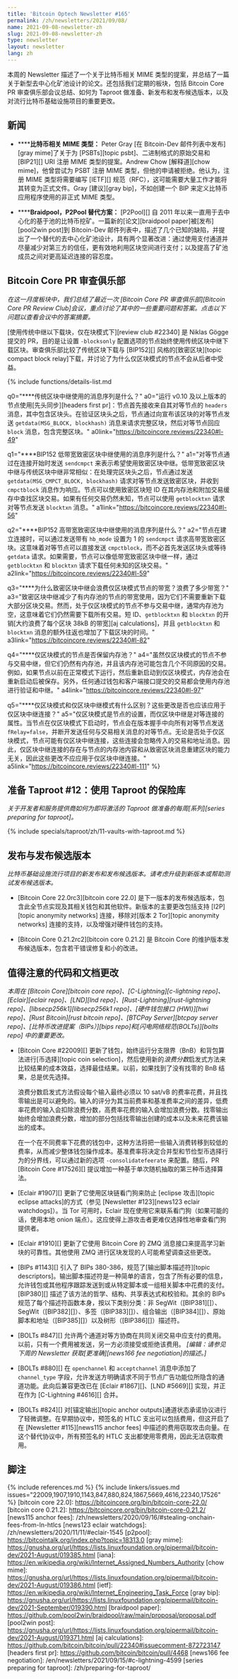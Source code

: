 ```yaml
---
title: 'Bitcoin Optech Newsletter #165'
permalink: /zh/newsletters/2021/09/08/
name: 2021-09-08-newsletter-zh
slug: 2021-09-08-newsletter-zh
type: newsletter
layout: newsletter
lang: zh
---
```

本周的 Newsletter 描述了一个关于比特币相关 MIME 类型的提案，并总结了一篇关于新型去中心化矿池设计的论文。还包括我们定期的板块，包括 Bitcoin Core PR 审查俱乐部会议总结、如何为 Taproot 做准备、新发布和发布候选版本，以及对流行比特币基础设施项目的重要更改。

## 新闻

- **<!--bitcoin-related-mime-types-->****比特币相关 MIME 类型：** Peter Gray [在 Bitcoin-Dev 邮件列表中发布][gray mime]了关于为 [PSBTs][topic psbt]、二进制格式的原始交易和 [BIP21][] URI 注册 MIME 类型的提案。Andrew Chow [解释道][chow mime]，他曾尝试为 PSBT 注册 MIME 类型，但他的申请被拒绝。他认为，注册 MIME 类型将需要编写 [IETF][] 规范（RFC），这可能需要大量工作才能将其转变为正式文件。Gray [建议][gray bip]，不如创建一个 BIP 来定义比特币应用程序使用的非正式 MIME 类型。

- **<!--braidpool-a-p2pool-alternative-->****Braidpool，P2Pool 替代方案：** [P2Pool][] 自 2011 年以来一直用于去中心化的基于池的比特币挖矿。一篇新的[论文][braidpool paper]被[发布][pool2win post]到 Bitcoin-Dev 邮件列表中，描述了几个已知的缺陷，并提出了一个替代的去中心化矿池设计，具有两个显著改进：通过使用支付通道并尽量减少对第三方的信任，更有效地利用区块空间进行支付；以及提高了矿池成员之间对更高延迟连接的容忍度。

## Bitcoin Core PR 审查俱乐部

*在这一月度板块中，我们总结了最近一次 [Bitcoin Core PR 审查俱乐部][Bitcoin Core PR Review Club]会议，重点讨论了其中的一些重要问题和答案。点击以下问题以查看会议中的答案摘要。*

[使用传统中继以下载块，仅在块模式下][review club #22340] 是 Niklas Gögge 提交的 PR，目的是让设置 `-blocksonly` 配置选项的节点始终使用传统区块中继下载区块。审查俱乐部比较了传统区块下载与 [BIP152][] 风格的[致密区块][topic compact block relay]下载，并讨论了为什么仅区块模式的节点不会从后者中受益。

{% include functions/details-list.md

  q0="**<!--q0-->**传统区块中继使用的消息序列是什么？"
  a0="运行 v0.10 及以上版本的节点使用[先头同步][headers first pr]：节点首先接收来自其对等节点的 `headers` 消息，其中包含区块头。在验证区块头之后，节点通过向宣布该区块的对等节点发送 `getdata(MSG_BLOCK, blockhash)` 消息来请求完整区块，然后对等节点回应 `block` 消息，包含完整区块。"
  a0link="https://bitcoincore.reviews/22340#l-49"

  q1="**<!--q1-->**BIP152 低带宽致密区块中继使用的消息序列是什么？"
  a1="对等节点通过在连接开始时发送 `sendcmpct` 来表示希望使用致密区块中继。低带宽致密区块中继与传统区块中继非常相似：在处理完区块头之后，节点通过发送 `getdata(MSG_CMPCT_BLOCK, blockhash)` 请求对等节点发送致密区块，并收到 `cmpctblock` 消息作为响应。节点可以使用致密区块短 ID 在其内存池和附加交易缓存中查找区块交易。如果有任何交易仍然未知，节点可以使用 `getblocktxn` 请求对等节点发送 `blocktxn` 消息。"
  a1link="https://bitcoincore.reviews/22340#l-56"

  q2="**<!--q2-->**BIP152 高带宽致密区块中继使用的消息序列是什么？"
  a2="节点在建立连接时，可以通过发送带有 `hb_mode` 设置为 1 的 `sendcmpct` 请求高带宽致密区块。这意味着对等节点可以直接发送 `cmpctblock`，而不必首先发送区块头或等待 `getdata` 请求。如果需要，节点可以像低带宽致密区块中继一样，通过 `getblocktxn` 和 `blocktxn` 请求下载任何未知的区块交易。"
  a2link="https://bitcoincore.reviews/22340#l-59"

  q3="**<!--q3-->**为什么致密区块中继会浪费仅区块模式节点的带宽？浪费了多少带宽？"
  a3="致密区块中继减少了有内存池的节点的带宽使用，因为它们不需要重新下载大部分区块交易。然而，处于仅区块模式的节点不参与交易中继，通常内存池为空，这意味着它们仍然需要下载所有交易。短 ID、`getblocktxn` 和 `blocktxn` 的开销[大约浪费了每个区块 38kB 的带宽][aj calculations]，并且 `getblocktxn` 和 `blocktxn` 消息的额外往返也增加了下载区块的时间。"
  a3link="https://bitcoincore.reviews/22340#l-82"

  q4="**<!--q4-->**仅区块模式的节点是否保留内存池？"
  a4="虽然仅区块模式的节点不参与交易中继，但它们仍然有内存池，并且该内存池可能包含几个不同原因的交易。例如，如果节点以前在正常模式下运行，然后重新启动到仅区块模式，内存池会在重新启动后被保存。另外，任何通过钱包和客户端接口提交的交易都会使用内存池进行验证和中继。"
  a4link="https://bitcoincore.reviews/22340#l-97"

  q5="**<!--q5-->**仅区块模式和仅区块中继模式有什么区别？这些更改是否也应该应用于仅区块中继连接？"
  a5="仅区块模式是节点的设置，而仅区块中继是对等连接的属性。当节点在仅区块模式下启动时，节点会在版本握手中向所有对等节点发送 `fRelay=false`，并断开发送任何与交易相关消息的对等节点。无论是否处于仅区块模式，节点可能有仅区块中继连接，这些连接会忽略传入的交易和地址消息。因此，仅区块中继连接的存在与节点的内存池内容和从致密区块消息重建区块的能力无关，因此这些更改不应应用于仅区块中继连接。"
  a5link="https://bitcoincore.reviews/22340#l-111"
%}

## 准备 Taproot #12：使用 Taproot 的保险库

*关于开发者和服务提供商如何为即将激活的 Taproot 做准备的每周[系列][series preparing for taproot]。*

{% include specials/taproot/zh/11-vaults-with-taproot.md %}

## 发布与发布候选版本

*比特币基础设施流行项目的新发布和发布候选版本。请考虑升级到新版本或帮助测试发布候选版本。*

- [Bitcoin Core 22.0rc3][bitcoin core 22.0] 是下一版本的发布候选版本，包含此全节点实现及其相关钱包和其他软件。新版本的主要更改包括支持 [I2P][topic anonymity networks] 连接，移除对[版本 2 Tor][topic anonymity networks] 连接的支持，以及增强对硬件钱包的支持。

- [Bitcoin Core 0.21.2rc2][bitcoin core 0.21.2] 是 Bitcoin Core 的维护版本发布候选版本，包含若干错误修复和小的改进。

## 值得注意的代码和文档更改

*本周在 [Bitcoin Core][bitcoin core repo]、[C-Lightning][c-lightning repo]、[Eclair][eclair repo]、[LND][lnd repo]、[Rust-Lightning][rust-lightning repo]、[libsecp256k1][libsecp256k1 repo]、[硬件钱包接口 (HWI)][hwi repo]、[Rust Bitcoin][rust bitcoin repo]、[BTCPay Server][btcpay server repo]、[比特币改进提案（BIPs）][bips repo]和[闪电网络规范(BOLTs)][bolts repo] 中的重要更改。*

- [Bitcoin Core #22009][] 更新了钱包，始终运行分支限界（BnB）和背包算法进行[币选择][topic coin selection]，然后使用新的*浪费分数*启发式方法来比较结果的成本效益，选择最佳结果。以前，如果找到了没有找零的 BnB 结果，总是优先选择。

  浪费分数启发式方法假设每个输入最终必须以 10 sat/vB 的费率花费，并且找零输出是可以避免的。输入的评分为其当前费率和基准费率之间的差异，低费率花费的输入会扣除浪费分数，高费率花费的输入会增加浪费分数。找零输出始终会增加浪费分数，增加的部分包括找零输出创建的成本以及未来花费该输出的成本。

  在一个在不同费率下花费的钱包中，这种方法将把一些输入消费转移到较低的费率，从而减少整体钱包操作成本。基准费率将决定合并型和节俭型币选择行为的分界线，可以通过新的选项 `-consolidatefeerate` 来配置。随后，PR [Bitcoin Core #17526][] 提议增加一种基于单次随机抽取的第三种币选择算法。

- [Eclair #1907][] 更新了它使用区块链看门狗来防止 [eclipse 攻击][topic eclipse attacks]的方式（参见 [Newsletter #123][news123 eclair watchdogs]）。当 Tor 可用时，Eclair 现在使用它来联系看门狗（如果可能的话，使用本地 onion 端点）。这应使得上游攻击者更难仅选择性地审查看门狗提供者。

- [Eclair #1910][] 更新了它使用 Bitcoin Core 的 ZMQ 消息接口来提高学习新块的可靠性。其他使用 ZMQ 进行区块发现的人可能希望调查这些更改。

- [BIPs #1143][] 引入了 BIPs 380-386，规范了[输出脚本描述符][topic descriptors]。输出脚本描述符是一种简单的语言，包含了所有必要的信息，允许钱包或其他程序跟踪发送到或从特定脚本或一组相关脚本中花费的支付。 [BIP380][] 描述了该方法的哲学、结构、共享表达式和校验和。其余的 BIPs 规范了每个描述符函数本身，按以下类别分类：非 SegWit（[BIP381][]）、SegWit（[BIP382][]）、多签（[BIP383][]）、组合输出（[BIP384][]）、原始脚本和地址（[BIP385][]）以及树形（[BIP386][]）描述符。

- [BOLTs #847][] 允许两个通道对等方协商在共同关闭交易中应支付的费用。以前，只有一个费用被发送，另一方必须接受或拒绝该费用。 *[编辑：请参见下周的 Newsletter 获取[更准确][news166 fee negotiation]的描述。]*

- [BOLTs #880][] 在 `openchannel` 和 `acceptchannel` 消息中添加了 `channel_type` 字段，允许发送方明确请求不同于节点广告功能位所隐含的通道功能。此向后兼容更改已在 [Eclair #1867][]、[LND #5669][] 实现，并正在作为 [C-Lightning #4616][] 合并。

- [BOLTs #824][] 对[锚定输出][topic anchor outputs]通道状态承诺协议进行了轻微调整。在早期协议中，预签名的 HTLC 支出可以包括费用，但这开启了在 [Newsletter #115][news115 anchor fees] 中描述的费用窃取攻击向量。在这个替代协议中，所有预签名的 HTLC 支出都使用零费用，因此无法窃取费用。

## 脚注

{% include references.md %}
{% include linkers/issues.md issues="22009,1907,1910,1143,847,880,824,1867,5669,4616,22340,17526" %}
[bitcoin core 22.0]: https://bitcoincore.org/bin/bitcoin-core-22.0/
[bitcoin core 0.21.2]: https://bitcoincore.org/bin/bitcoin-core-0.21.2/
[news115 anchor fees]: /zh/newsletters/2020/09/16/#stealing-onchain-fees-from-ln-htlcs
[news123 eclair watchdogs]: /zh/newsletters/2020/11/11/#eclair-1545
[p2pool]: https://bitcointalk.org/index.php?topic=18313.0
[gray mime]: https://gnusha.org/url/https://lists.linuxfoundation.org/pipermail/bitcoin-dev/2021-August/019385.html
[iana]: https://en.wikipedia.org/wiki/Internet_Assigned_Numbers_Authority
[chow mime]: https://gnusha.org/url/https://lists.linuxfoundation.org/pipermail/bitcoin-dev/2021-August/019386.html
[ietf]: https://en.wikipedia.org/wiki/Internet_Engineering_Task_Force
[gray bip]: https://gnusha.org/url/https://lists.linuxfoundation.org/pipermail/bitcoin-dev/2021-September/019390.html
[braidpool paper]: https://github.com/pool2win/braidpool/raw/main/proposal/proposal.pdf
[pool2win post]: https://gnusha.org/url/https://lists.linuxfoundation.org/pipermail/bitcoin-dev/2021-August/019371.html
[aj calculations]: https://github.com/bitcoin/bitcoin/pull/22340#issuecomment-872723147
[headers first pr]: https://github.com/bitcoin/bitcoin/pull/4468
[news166 fee negotiation]: /en/newsletters/2021/09/15/#c-lightning-4599
[series preparing for taproot]: /zh/preparing-for-taproot/
